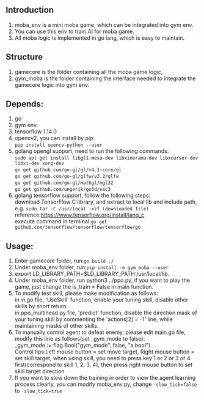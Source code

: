 ## Introduction
1. moba_env is a mini moba game, which can be integrated into gym env.
1. You can use this env to train AI for moba game.
1. All moba logic is implemented in go lang, which is easy to maintain.

## Structure
1. gamecore is the folder containing all the moba game logic, 
1. gym_moba is the folder containing the interface needed to integrate the gamecore logic into gym env.

## Depends:
1. go
1. gym env
1. tensorflow 1.14.0
1. opencv2, you can install by pip:  
`pip install opencv-python --user`  
1. golang opengl support, need to run the following commands:   
`sudo apt-get install libgl1-mesa-dev libxinerama-dev libxcursor-dev libxi-dev xorg-dev`  
`go get github.com/go-gl/gl/v4.1-core/gl`  
`go get github.com/go-gl/glfw/v3.2/glfw`  
`go get github.com/go-gl/mathgl/mgl32`  
`go get github.com/ungerik/go3d/vec3`  
6. golang tensorflow support, follow the following steps:  
download TensorFlow C library, and extract to local lib and include path, e.g. `sudo tar -C /usr/local -xzf (downloaded file)`
reference:https://www.tensorflow.org/install/lang_c  
execute command in terminal:`go get github.com/tensorflow/tensorflow/tensorflow/go`  

## Usage:
1. Enter gamecore folder, run:`go build ./`  
1. Under moba_env folder, run:`pip install -e gym_moba --user`  
1. export LD_LIBRARY_PATH=$LD_LIBRARY_PATH:/usr/local/lib.  
1. Under moba_env folder, run python3 ../ppo.py, if you want to play the game, just change the is_train = False in main function.  
1. To modify test skill, please make modification as follows:   
in vi.go file, 'UseSkill' function, enable your tuning skill, disable other skills by short return   
in ppo_multihead.py file, 'predict' function, disable the direction mask of your tuning skill by commenting the 'actions[2] = -1' line, while maintaining masks of other skills.   
1. To manually control agent to defeat enemy, please edit main.go file, modify this line as follows(set _gym_mode to false):   
_gym_mode := flag.Bool("gym_mode", false, "a bool")   
Control tips:Left mouse button = set move target, Right mouse button = set skill target, when using skill, you need to press key 1 or 2 or 3 or 4 first(correspond to skill 1, 2, 3, 4), then press right mouse button to set skill target direction   
1. If you want to slow down the training in order to view the agent learning process clearly, you can modify moba_env.py, change `-slow_tick=false` to `-slow_tick=true`    

